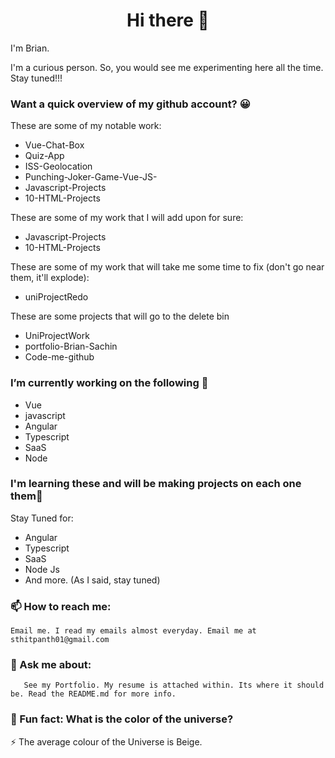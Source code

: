 <h1 align="center">Hi there 👋</h1>

I'm Brian.

I'm a curious person. So, you would see me experimenting here all the time. Stay tuned!!!

### Want a quick overview of my github account? 😀

   These are some of my notable work:
   
   - Vue-Chat-Box
   - Quiz-App
   - ISS-Geolocation
   - Punching-Joker-Game-Vue-JS-
   - Javascript-Projects
   - 10-HTML-Projects
   
   These are some of my work that I will add upon for sure:
   
   - Javascript-Projects
   - 10-HTML-Projects
   
   These are some of my work that will take me some time to fix (don't go near them, it'll explode):
   
   - uniProjectRedo
   
   These are some projects that will go to the delete bin
   
   - UniProjectWork
   - portfolio-Brian-Sachin
   - Code-me-github

### I’m currently working on the following 🔭

   - Vue
   - javascript
   - Angular
   - Typescript
   - SaaS
   - Node

### I'm learning these and will be making projects on each one them🌱
   
   Stay Tuned for:

   - Angular
   - Typescript
   - SaaS
   - Node Js
   - And more. (As I said, stay tuned)
    
 
### 📫 How to reach me: 

    Email me. I read my emails almost everyday. Email me at sthitpanth01@gmail.com
    
    
### 💬 Ask me about:

       See my Portfolio. My resume is attached within. Its where it should be. Read the README.md for more info.

### 🤔 Fun fact: What is the color of the universe? 
    
   ⚡ The average colour of the Universe is Beige. 
   
    
    
    
<!--
**BrianSteel/BrianSteel** is a ✨ _special_ ✨ repository because its `README.md` (this file) appears on your GitHub profile.

Here are some ideas to get you started:


- 🌱 I’m currently learning ...
- 👯 I’m looking to collaborate on ...
- 🤔 I’m looking for help with ...
- 💬 Ask me about ...
- 📫 How to reach me: ...
- 😄 Pronouns: ...
- ⚡ Fun fact: ...
-->
